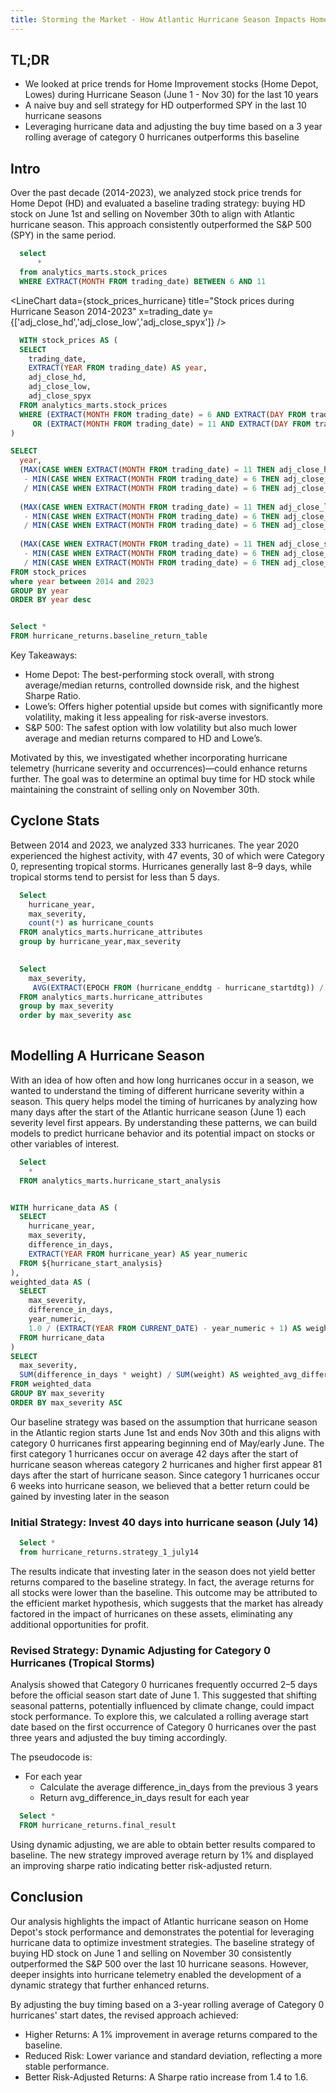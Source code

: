 ```yaml
---
title: Storming the Market - How Atlantic Hurricane Season Impacts Home Improvement Stocks
---
```


## TL;DR
- We looked at price trends for Home Improvement stocks (Home Depot, Lowes) during Hurricane Season (June 1 - Nov 30) for the last 10 years
- A naive buy and sell strategy for HD outperformed SPY in the last 10 hurricane seasons 
- Leveraging hurricane data and adjusting the buy time based on a 3 year rolling average of category 0 hurricanes outperforms this baseline

## Intro

Over the past decade (2014-2023), we analyzed stock price trends for Home Depot (HD) and evaluated a baseline trading strategy: buying HD stock on June 1st and selling on November 30th to align with Atlantic hurricane season. This approach consistently outperformed the S&P 500 (SPY) in the same period. 

```sql stock_prices_hurricane
  select
      *
  from analytics_marts.stock_prices
  WHERE EXTRACT(MONTH FROM trading_date) BETWEEN 6 AND 11
```

<LineChart
    data={stock_prices_hurricane}
    title="Stock prices during Hurricane Season 2014-2023"
    x=trading_date
    y={['adj_close_hd','adj_close_low','adj_close_spyx']} 
/>

```sql stock_prices_hurricane_annual_returns
  WITH stock_prices AS (
  SELECT 
    trading_date,
    EXTRACT(YEAR FROM trading_date) AS year,
    adj_close_hd,
    adj_close_low,
    adj_close_spyx
  FROM analytics_marts.stock_prices
  WHERE (EXTRACT(MONTH FROM trading_date) = 6 AND EXTRACT(DAY FROM trading_date) = 1)
     OR (EXTRACT(MONTH FROM trading_date) = 11 AND EXTRACT(DAY FROM trading_date) = 30)
)

SELECT 
  year,
  (MAX(CASE WHEN EXTRACT(MONTH FROM trading_date) = 11 THEN adj_close_hd END) 
   - MIN(CASE WHEN EXTRACT(MONTH FROM trading_date) = 6 THEN adj_close_hd END)) 
   / MIN(CASE WHEN EXTRACT(MONTH FROM trading_date) = 6 THEN adj_close_hd END) * 100 AS hd_percentage_change,
  
  (MAX(CASE WHEN EXTRACT(MONTH FROM trading_date) = 11 THEN adj_close_low END) 
   - MIN(CASE WHEN EXTRACT(MONTH FROM trading_date) = 6 THEN adj_close_low END)) 
   / MIN(CASE WHEN EXTRACT(MONTH FROM trading_date) = 6 THEN adj_close_low END) * 100  AS low_percentage_change,
  
  (MAX(CASE WHEN EXTRACT(MONTH FROM trading_date) = 11 THEN adj_close_spyx END) 
   - MIN(CASE WHEN EXTRACT(MONTH FROM trading_date) = 6 THEN adj_close_spyx END)) 
   / MIN(CASE WHEN EXTRACT(MONTH FROM trading_date) = 6 THEN adj_close_spyx END) * 100  AS spyx_percentage_change
FROM stock_prices
where year between 2014 and 2023
GROUP BY year
ORDER BY year desc
```
<DataTable data={stock_prices_hurricane_annual_returns}/>

```sql baseline_return

Select *
FROM hurricane_returns.baseline_return_table

```
<DataTable data={baseline_return}/>

Key Takeaways:
- Home Depot: The best-performing stock overall, with strong average/median returns, controlled downside risk, and the highest Sharpe Ratio.
- Lowe’s: Offers higher potential upside but comes with significantly more volatility, making it less appealing for risk-averse investors.
- S&P 500: The safest option with low volatility but also much lower average and median returns compared to HD and Lowe’s.

Motivated by this, we investigated whether incorporating hurricane telemetry (hurricane severity and occurrences)—could enhance returns further. The goal was to determine an optimal buy time for HD stock while maintaining the constraint of selling only on November 30th. 

## Cyclone Stats

Between 2014 and 2023, we analyzed 333 hurricanes. The year 2020 experienced the highest activity, with 47 events, 30 of which were Category 0, representing tropical storms. Hurricanes generally last 8–9 days, while tropical storms tend to persist for less than 5 days.

```sql hurricanes_by_year
  Select
    hurricane_year,
    max_severity,
    count(*) as hurricane_counts
  FROM analytics_marts.hurricane_attributes
  group by hurricane_year,max_severity
  
```

<BarChart
    data={hurricanes_by_year}
    x=hurricane_year
    y=hurricane_counts
    series=max_severity
/>

```sql average_hurricane_duration_by_severity
  Select
    max_severity,
     AVG(EXTRACT(EPOCH FROM (hurricane_enddtg - hurricane_startdtg)) / 3600) / 24 AS avg_duration
  FROM analytics_marts.hurricane_attributes
  group by max_severity
  order by max_severity asc
  
```

<BarChart
    data={average_hurricane_duration_by_severity}
    x=max_severity
    y=avg_duration
    series=max_severity
/>

## Modelling A Hurricane Season

With an idea of how often and how long hurricanes occur in a season, we wanted to understand the timing of different hurricane severity within a season. This query helps model the timing of hurricanes by analyzing how many days after the start of the Atlantic hurricane season (June 1) each severity level first appears. By understanding these patterns, we can build models to predict hurricane behavior and its potential impact on stocks or other variables of interest.

```sql hurricane_start_analysis
  Select
    *
  FROM analytics_marts.hurricane_start_analysis
```

```sql use_weighted_approach

WITH hurricane_data AS (
  SELECT
    hurricane_year,
    max_severity,
    difference_in_days,
    EXTRACT(YEAR FROM hurricane_year) AS year_numeric
  FROM ${hurricane_start_analysis}
),
weighted_data AS (
  SELECT
    max_severity,
    difference_in_days,
    year_numeric,
    1.0 / (EXTRACT(YEAR FROM CURRENT_DATE) - year_numeric + 1) AS weight -- Example weight calculation
  FROM hurricane_data
)
SELECT
  max_severity,
  SUM(difference_in_days * weight) / SUM(weight) AS weighted_avg_difference_in_days
FROM weighted_data
GROUP BY max_severity
ORDER BY max_severity ASC


```

Our baseline strategy was based on the assumption that hurricane season in the Atlantic region starts June 1st and ends Nov 30th and this aligns with category 0 hurricanes first appearing beginning end of May/early June. The first category 1 hurricanes occur on average 42 days after the start of hurricane season whereas category 2 hurricanes and higher first appear 81 days after the start of hurricane season. Since category 1 hurricanes occur 6 weeks into hurricane season, we believed that a better return could be gained by investing later in the season

### Initial Strategy: Invest 40 days into hurricane season (July 14)

```sql stock_prices_hurricane_annual_returns_july_14
  Select * 
  from hurricane_returns.strategy_1_july14


```

<DataTable data={stock_prices_hurricane_annual_returns_july_14}/>

The results indicate that investing later in the season does not yield better returns compared to the baseline strategy. In fact, the average returns for all stocks were lower than the baseline. This outcome may be attributed to the efficient market hypothesis, which suggests that the market has already factored in the impact of hurricanes on these assets, eliminating any additional opportunities for profit.

### Revised Strategy: Dynamic Adjusting for Category 0 Hurricanes (Tropical Storms)
Analysis showed that Category 0 hurricanes frequently occurred 2–5 days before the official season start date of June 1. This suggested that shifting seasonal patterns, potentially influenced by climate change, could impact stock performance. To explore this, we calculated a rolling average start date based on the first occurrence of Category 0 hurricanes over the past three years and adjusted the buy timing accordingly.

The pseudocode is:
  - For each year
    - Calculate the average difference_in_days from the previous 3 years
    - Return avg_difference_in_days result for each year

```sql final_result_return
  Select *
  FROM hurricane_returns.final_result

```

<DataTable data={final_result_return}/>

Using dynamic adjusting, we are able to obtain better results compared to baseline. The new strategy improved average return by 1% and displayed an improving sharpe ratio indicating better risk-adjusted return.

## Conclusion

Our analysis highlights the impact of Atlantic hurricane season on Home Depot's stock performance and demonstrates the potential for leveraging hurricane data to optimize investment strategies. The baseline strategy of buying HD stock on June 1 and selling on November 30 consistently outperformed the S&P 500 over the last 10 hurricane seasons. However, deeper insights into hurricane telemetry enabled the development of a dynamic strategy that further enhanced returns.

By adjusting the buy timing based on a 3-year rolling average of Category 0 hurricanes' start dates, the revised approach achieved:

- Higher Returns: A 1% improvement in average returns compared to the baseline.
- Reduced Risk: Lower variance and standard deviation, reflecting a more stable performance.
- Better Risk-Adjusted Returns: A Sharpe ratio increase from 1.4 to 1.6.

